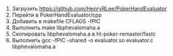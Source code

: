 1. Загрузить https://github.com/HenryRLee/PokerHandEvaluator
2. Перейти в PokerHandEvaluator/cpp
3. Добавить в makefile CFLAGS -fPIC
4. Выполнить make libphevalomaha.a
5. Скопировать libphevalomaha.a в ht-poker-remaster/fastc
6. Выполнить gcc -fPIC -shared -o evaluator.so evaluator.c libphevalomaha.a
